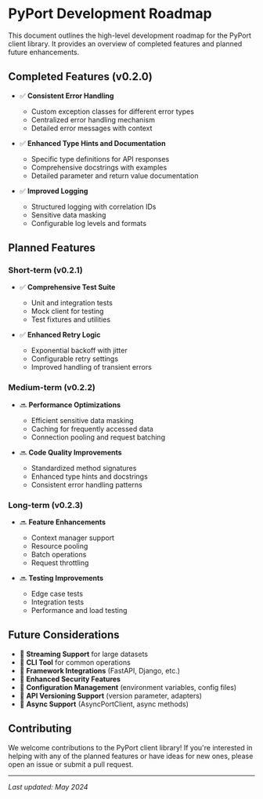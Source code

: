 # PyPort Development Roadmap

This document outlines the high-level development roadmap for the PyPort client library. It provides an overview of completed features and planned future enhancements.

## Completed Features (v0.2.0)

- ✅ **Consistent Error Handling**
  - Custom exception classes for different error types
  - Centralized error handling mechanism
  - Detailed error messages with context

- ✅ **Enhanced Type Hints and Documentation**
  - Specific type definitions for API responses
  - Comprehensive docstrings with examples
  - Detailed parameter and return value documentation

- ✅ **Improved Logging**
  - Structured logging with correlation IDs
  - Sensitive data masking
  - Configurable log levels and formats

## Planned Features

### Short-term (v0.2.1)

- ✅ **Comprehensive Test Suite**
  - Unit and integration tests
  - Mock client for testing
  - Test fixtures and utilities

- ✅ **Enhanced Retry Logic**
  - Exponential backoff with jitter
  - Configurable retry settings
  - Improved handling of transient errors

### Medium-term (v0.2.2)

- 🔜 **Performance Optimizations**
  - Efficient sensitive data masking
  - Caching for frequently accessed data
  - Connection pooling and request batching

- 🔜 **Code Quality Improvements**
  - Standardized method signatures
  - Enhanced type hints and docstrings
  - Consistent error handling patterns

### Long-term (v0.2.3)

- 🔜 **Feature Enhancements**
  - Context manager support
  - Resource pooling
  - Batch operations
  - Request throttling

- 🔜 **Testing Improvements**
  - Edge case tests
  - Integration tests
  - Performance and load testing

## Future Considerations

- 🔄 **Streaming Support** for large datasets
- 🔄 **CLI Tool** for common operations
- 🔄 **Framework Integrations** (FastAPI, Django, etc.)
- 🔄 **Enhanced Security Features**
- 🔄 **Configuration Management** (environment variables, config files)
- 🔄 **API Versioning Support** (version parameter, adapters)
- 🔄 **Async Support** (AsyncPortClient, async methods)

## Contributing

We welcome contributions to the PyPort client library! If you're interested in helping with any of the planned features or have ideas for new ones, please open an issue or submit a pull request.

---

*Last updated: May 2024*

